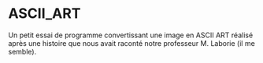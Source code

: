 # ASCII_ART
Un petit essai de programme convertissant une image en ASCII ART réalisé après une histoire que nous avait raconté notre professeur M. Laborie (il me semble).
